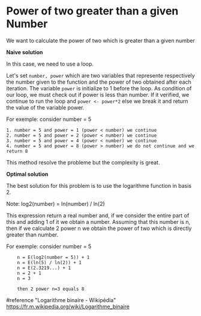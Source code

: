 # Power of two greater than a given Number

We want to calculate the power of two which is greater than a given
number

**Naive solution**

In this case, we need to use a loop.

Let's set `number, power` which are two variables that represente respectively
the number given to the function and the power of two obtained after each iteration.
The variable `power` is initialize to 1 before the loop.
As condition of our loop, we must check out if power is less than number.
If it verified, we continue to run the loop and `power <- power*2` else we break it 
and return the value of the variable power.

For exemple: consider number = 5

```
1. number = 5 and power = 1	(power < number) we continue
2. number = 5 and power = 2 (power < number) we continue
3. number = 5 and power = 4 (power < number) we continue
4. number = 5 and power = 8 (power > number) we do not continue and we return 8
```
This method resolve the probleme but the complexity is great.

**Optimal solution**

The best solution for this problem is to use the logarithme function in basis 2.

Note: log2(number) = ln(number) / ln(2)

This expression return a real number and, if we consider the entire part of this
and adding 1 of it we obtain a number. Assuming that this number is n, then if
we calculate 2 power n we obtain the power of two which is directly greater than
number.

For exemple: consider number = 5

```
	n = E(log2(number = 5)) + 1
	n = E(ln(5) / ln(2)) + 1
	n = E(2.3219...) + 1
	n = 2 + 1
	n = 3

	then 2 power n=3 equals 8
```

#reference
"Logarithme binaire - Wikipédia"  https://fr.m.wikipedia.org/wiki/Logarithme_binaire



